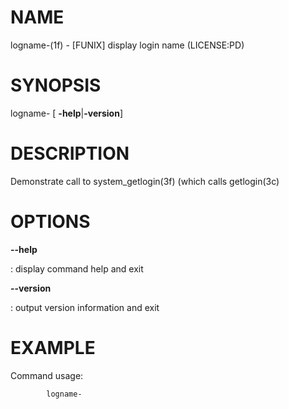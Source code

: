 NAME
====

logname-(1f) - \[FUNIX\] display login name (LICENSE:PD)

SYNOPSIS
========

logname- \[ **-help**\|**-version**\]

DESCRIPTION
===========

Demonstrate call to system\_getlogin(3f) (which calls getlogin(3c)

OPTIONS
=======

****--help****

:   display command help and exit

****--version****

:   output version information and exit

EXAMPLE
=======

Command usage:

            logname-
